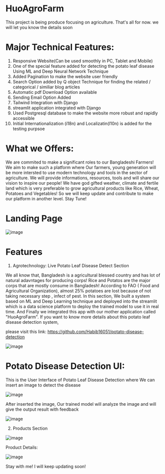 # HuoAgroFarm
This project is being produce focusing on agriculture. That's all for now. we will let you know the details soon

# Major Technical Features:
1. Responsive Website(Can be used smoothly in PC, Tablet and Mobile)
2. One of the special feature added for detecting the potato leaf disease Using ML and Deep Neural Network Technique
3. Added Pagination to make the website user friendly
4. Search Option added  by Q object Technique for finding the related / categorical / similiar blog articles
5. Automatic pdf Download Option available
6. Sending Email Option Added
7. Tailwind Integration with Django
8. streamlit application integrated with Django
9. Used Postgresql database to make the website more robust and rapidly accessible
10. Initial Internationalization (i18n) and Localizatin(l10n) is added for the testing purpsoe

# What we Offers:

We are commited to make a significant roles to our Bangladeshi Farmers! We aim to make such a platform where Our farmers, young generation will be more intersted to use modern technology and tools in the sector of agriculture. We will provide informations, resources, tools and will share our vision to inspire our people! We have god gifted weather, climate  and fertile land which is very preferable to grow agricultural products like Rice, Wheat, Potatoes and Vegetables! So we will keep update and contribute to make our platform in another level. Stay Tune!

# Landing Page

![image](https://github.com/Habib16051/HuoAgroFarm/assets/39822204/e56a3c26-6df8-46f0-a367-5bc2541e1049)



# Features

1. Agrotechnology: Live Potato Leaf Disease Detect Section

We all know that, Bangladesh is a agricultural blessed country and has lot of natural adavntages for producing corps! Rice and Potatos are the major corps that are mostly consume in Bangladesh! According to FAO ( Food and Agricultural Organization), almost 25% potatoes are lost because of not taking necessary step , infect of pest. In this section, We built a system based on ML and Deep Learning technique and deployed into the streamlit which is a data science platform to deploy the trained model to use it in real time. And Finally we integrated this app with our mother application called "HuoAgroFarm". If you want to know more details about this potato leaf disease detection system,      

please visit this link: https://github.com/Habib16051/potato-disease-detection

![image](https://github.com/Habib16051/HuoAgroFarm/assets/39822204/f9edfa8d-13b0-4ddd-b0af-8254fa5fd661)

# Potato Disease Detection UI: 
This is the User Interface of Potato Leaf Disease Detection where We can insert an image to detect the disease 

![image](https://github.com/Habib16051/HuoAgroFarm/assets/39822204/3b4a2678-ab4a-4b8f-8705-10884333b117)

After inserted the image, Our trained model will analyze the image and will give the output result with feedback

![image](https://github.com/Habib16051/HuoAgroFarm/assets/39822204/f9756704-d9b2-468a-952d-fc4d0977b9e8)

2. Products Section

![image](https://github.com/Habib16051/HuoAgroFarm/assets/39822204/d8122820-ac78-4eb2-82ea-8580848d3738)

Product Details:

![image](https://github.com/Habib16051/HuoAgroFarm/assets/39822204/6bbc89a2-2950-40e7-9b20-f75c24a17b36)

Stay with me! I will keep updating soon!







